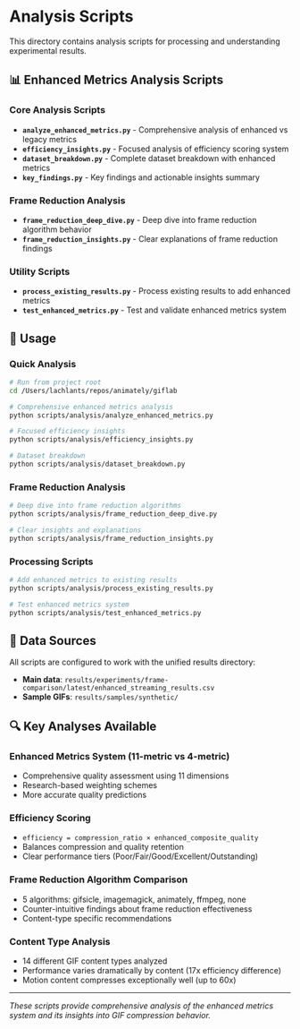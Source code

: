 # Analysis Scripts

This directory contains analysis scripts for processing and understanding experimental results.

## 📊 Enhanced Metrics Analysis Scripts

### Core Analysis Scripts
- **`analyze_enhanced_metrics.py`** - Comprehensive analysis of enhanced vs legacy metrics
- **`efficiency_insights.py`** - Focused analysis of efficiency scoring system
- **`dataset_breakdown.py`** - Complete dataset breakdown with enhanced metrics
- **`key_findings.py`** - Key findings and actionable insights summary

### Frame Reduction Analysis
- **`frame_reduction_deep_dive.py`** - Deep dive into frame reduction algorithm behavior
- **`frame_reduction_insights.py`** - Clear explanations of frame reduction findings

### Utility Scripts
- **`process_existing_results.py`** - Process existing results to add enhanced metrics
- **`test_enhanced_metrics.py`** - Test and validate enhanced metrics system

## 🚀 Usage

### Quick Analysis
```bash
# Run from project root
cd /Users/lachlants/repos/animately/giflab

# Comprehensive enhanced metrics analysis
python scripts/analysis/analyze_enhanced_metrics.py

# Focused efficiency insights
python scripts/analysis/efficiency_insights.py

# Dataset breakdown
python scripts/analysis/dataset_breakdown.py
```

### Frame Reduction Analysis
```bash
# Deep dive into frame reduction algorithms
python scripts/analysis/frame_reduction_deep_dive.py

# Clear insights and explanations
python scripts/analysis/frame_reduction_insights.py
```

### Processing Scripts
```bash
# Add enhanced metrics to existing results
python scripts/analysis/process_existing_results.py

# Test enhanced metrics system
python scripts/analysis/test_enhanced_metrics.py
```

## 📁 Data Sources

All scripts are configured to work with the unified results directory:
- **Main data**: `results/experiments/frame-comparison/latest/enhanced_streaming_results.csv`
- **Sample GIFs**: `results/samples/synthetic/`

## 🔍 Key Analyses Available

### Enhanced Metrics System (11-metric vs 4-metric)
- Comprehensive quality assessment using 11 dimensions
- Research-based weighting schemes
- More accurate quality predictions

### Efficiency Scoring
- `efficiency = compression_ratio × enhanced_composite_quality`
- Balances compression and quality retention
- Clear performance tiers (Poor/Fair/Good/Excellent/Outstanding)

### Frame Reduction Algorithm Comparison
- 5 algorithms: gifsicle, imagemagick, animately, ffmpeg, none
- Counter-intuitive findings about frame reduction effectiveness
- Content-type specific recommendations

### Content Type Analysis
- 14 different GIF content types analyzed
- Performance varies dramatically by content (17x efficiency difference)
- Motion content compresses exceptionally well (up to 60x)

---
*These scripts provide comprehensive analysis of the enhanced metrics system and its insights into GIF compression behavior.*